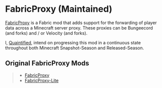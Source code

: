 # FabricProxy (Maintained)

[FabricProxy](https://github.com/OKTW-Network/FabricProxy) is a 
Fabric mod that adds support for the forwarding of player data across a
Minecraft server proxy. These proxies can be Bungeecord (and forks) and / or
Velocity (and forks).

I, [Quaintified](https://github.com/Quaintified), intend on progressing this
mod in a continuous state throughout both Minecraft Snapshot-Season and
Released-Season.

## Original FabricProxy Mods
> * [FabricProxy](https://github.com/OKTW-Network/FabricProxy)
> * [FabricProxy-Lite](https://github.com/OKTW-Network/FabricProxy-Lite)
